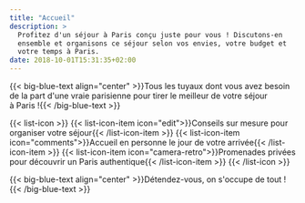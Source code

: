 ```yaml
---
title: "Accueil"
description: >
  Profitez d'un séjour à Paris conçu juste pour vous ! Discutons-en
  ensemble et organisons ce séjour selon vos envies, votre budget et
  votre temps à Paris.
date: 2018-10-01T15:31:35+02:00
---
```


{{< big-blue-text align="center" >}}Tous les tuyaux dont vous avez besoin de la part d'une vraie parisienne pour tirer le meilleur de votre séjour à&nbsp;Paris&nbsp;!{{< /big-blue-text >}}

{{< list-icon >}}
  {{< list-icon-item icon="edit">}}Conseils sur mesure pour organiser votre séjour{{< /list-icon-item >}}
  {{< list-icon-item icon="comments">}}Accueil en personne le jour de votre arrivée{{< /list-icon-item >}}
  {{< list-icon-item icon="camera-retro">}}Promenades privées pour découvrir un Paris authentique{{< /list-icon-item >}}
{{< /list-icon >}}

{{< big-blue-text align="center" >}}Détendez-vous, on s'occupe de tout !{{< /big-blue-text >}}
